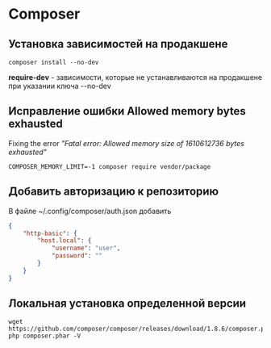 # Composer

## Установка зависимостей на продакшене

```
composer install --no-dev
```

**require-dev** - зависимости, которые не устанавливаются на продакшене при указании ключа --no-dev

## Исправление ошибки Allowed memory bytes exhausted

Fixing the error *"Fatal error: Allowed memory size of 1610612736 bytes exhausted"*
```
COMPOSER_MEMORY_LIMIT=-1 composer require vendor/package
```

## Добавить авторизацию к репозиторию

В файле ~/.config/composer/auth.json добавить

```json
{
    "http-basic": {
        "host.local": {
            "username": "user",
            "password": ""
        }
    }
}
```

## Локальная установка определенной версии

```
wget https://github.com/composer/composer/releases/download/1.8.6/composer.phar
php composer.phar -V
```
